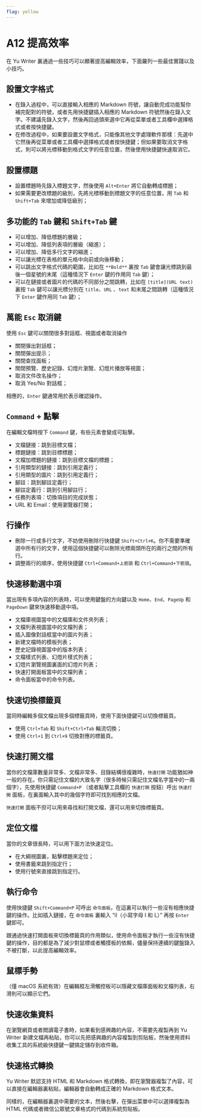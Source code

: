 ```yaml
---
flag: yellow
---
```

# A12 提高效率

在 Yu Writer 裏通過一些技巧可以顯著提高編輯效率，下面羅列一些最佳實踐以及小技巧。

## 設置文字格式

* 在錄入過程中，可以直接輸入相應的 Markdown 符號，讓自動完成功能幫你補完配對的符號，或者先用快捷鍵插入相應的 Markdown 符號然後在錄入文字。不建議先錄入文字，然後再回過頭來選中它再從菜單或者工具欄中選擇格式或者按快捷鍵。
* 在修改過程中，如果要設置文字格式，只能像其他文字處理軟件那樣：先選中它然後再從菜單或者工具欄中選擇格式或者按快捷鍵；但如果要取消文字格式，則可以將光標移動到格式文字的任意位置，然後使用快捷鍵快速取消它。

## 設置標題

* 設置標題時先錄入標題文字，然後使用 `Alt+Enter` 將它自動轉成標題；
* 如果需要更改標題的級別，先將光標移動到標題文字的任意位置，用 `Tab` 和 `Shift+Tab` 來增加或降低級別；

## 多功能的 `Tab` 鍵和 `Shift+Tab` 鍵

* 可以增加、降低標題的層級；
* 可以增加、降低列表項的層級（縮進）；
* 可以增加、降低多行文字的縮進；
* 可以讓光標在表格的單元格中向前或向後移動；
* 可以跳出文字格式代碼的範圍，比如在 `**Bold**` 裏按 `Tab` 鍵會讓光標跳到最後一個星號的末尾（這種情況下 `Enter` 鍵的作用同 `Tab` 鍵）；
* 可以在鏈接或者圖片的代碼的不同部分之間跳轉，比如在 `[title](URL text)` 裏按 `Tab` 鍵可以讓光標分別在 `title`、`URL` 、`text` 和末尾之間跳轉（這種情況下 `Enter` 鍵作用同 `Tab` 鍵）；

## 萬能 `Esc` 取消鍵

使用 `Esc` 鍵可以關閉很多對話框、視圖或者取消操作

* 關閉彈出對話框；
* 關閉彈出提示；
* 關閉查找面板；
* 關閉預覽、歷史記錄、幻燈片瀏覽、幻燈片播放等視圖；
* 取消文件改名操作；
* 取消 Yes/No 對話框；

相應的，`Enter` 鍵通常用於表示確認操作。

## `Command` + 點擊

在編輯文檔時按下 `Command` 鍵，有些元素會變成可點擊。

* 文檔鏈接：跳到目標文檔；
* 標題鏈接：跳到目標標題；
* 文檔加標題的鏈接：跳到目標文檔的標題；
* 引用類型的鏈接：跳到引用定義行；
* 引用類型的圖片：跳到引用定義行；
* 腳註：跳到腳註定義行；
* 腳註定義行：跳到引用腳註行；
* 任務列表項：切換項目的完成狀態；
* URL 和 Email：使用瀏覽器打開；

## 行操作

* 刪除一行或多行文字，不妨使用刪除行快捷鍵 `Shift+Ctrl+K`。你不需要準確選中所有行的文字，使用這個快捷鍵可以刪除光標兩頭所在的兩行之間的所有行。
* 調整兩行的順序，使用快捷鍵 `Ctrl+Command+上箭頭` 和 `Ctrl+Command+下箭頭`。

## 快速移動選中項

當出現有多項內容的列表時，可以使用鍵盤的方向鍵以及 `Home`、`End`、`PageUp` 和 `PageDown` 鍵來快速移動選中項。

* 文檔庫視圖當中的文檔庫和文件夾列表；
* 文檔列表視圖當中的文檔列表；
* 插入圖像對話框當中的圖片列表；
* 新建文檔時的模板列表；
* 歷史記錄視圖當中的版本列表；
* 文檔樣式列表、幻燈片樣式列表；
* 幻燈片瀏覽視圖裏面的幻燈片列表；
* 快速打開面板當中的文檔列表；
* 命令面板當中的命令列表。

## 快速切換標籤頁

當同時編輯多個文檔出現多個標籤頁時，使用下面快捷鍵可以切換標籤頁。

* 使用 `Ctrl+Tab` 和 `Shift+Ctrl+Tab` 輪流切換；
* 使用 `Ctrl+1` 到 `Ctrl+9` 切換對應的標籤頁。

## 快速打開文檔

當你的文檔庫數量非常多、文檔非常多、目錄結構很複雜時，`快速打開` 功能猶如神一般的存在。你只需記住文檔的大致名字（很多時候只需記住文檔名字當中的一兩個字），先使用快捷鍵 `Command+P` （或者點擊工具欄的 `快速打開` 按鈕）呼出 `快速打開` 面板，在裏面輸入其中的幾個字符即可找到相應的文檔。

`快速打開` 面板不但可以用來尋找和打開文檔，還可以用來切換標籤頁。

## 定位文檔

當你的文章很長時，可以用下面方法快速定位。

* 在大綱視圖裏，點擊標題來定位；
* 使用書籤來跳到指定行；
* 使用行號來直接跳到指定行。

## 執行命令

使用快捷鍵 `Shift+Command+P` 可呼出 `命令面板`，在這裏可以執行一些沒有相應快捷鍵的操作。比如插入鏈接，在 `命令面板` 裏輸入 “il（小寫字母 I 和 L）” 再按 `Enter` 鍵即可。

跟通過快速打開面板來切換標籤頁的作用類似，使用命令面板才執行一些沒有快捷鍵的操作，目的都是為了減少對鼠標或者觸摸板的依賴，儘量保持連續的鍵盤錄入不被打斷，以此提高編輯效率。

## 鼠標手勢

（僅 macOS 系統有效）在編輯框左滑觸控板可以隱藏文檔庫面板和文檔列表，右滑則可以顯示它們。

## 快速收集資料

在瀏覽網頁或者閲讀電子書時，如果看到感興趣的內容，不需要先複製再到 Yu Writer 新建文檔再粘貼，你可以先把感興趣的內容複製到剪貼板，然後使用資料收集工具的系統級快捷鍵一鍵搞定儲存到收件箱。

## 快速格式轉換

Yu Writer 默認支持 HTML 和 Markdown 格式轉換，即在瀏覽器複製了內容，可以直接在編輯器裏粘貼，編輯器會自動轉成正確的 Markdown 格式文本。

同樣的，在編輯器裏選中需要的文本，然後右擊，在彈出菜單中可以選擇複製為 HTML 代碼或者微信公眾號文章格式的代碼到系統剪貼板。

